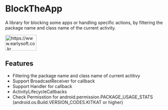# BlockTheApp
A library for blocking some apps or handling specific actions, by filtering the package name and class name of the current activity.

<img src="https://www.earlysoft.co.kr/wp-content/uploads/2019/04/2-e1556021739988-1.jpg" width="100" height="50" title="Earlysoft BlockTheApp" alt="https://www.earlysoft.co.kr"></img>

## Features
- Filtering the package name and class name of current actitivy
- Support BroadcastReceiver for callback
- Support Handler for callback
- ActivityLifecycleCallbacks
- Check Permisstion for android.permission.PACKAGE_USAGE_STATS
(android.os.Build.VERSION_CODES.KITKAT or higher) 

